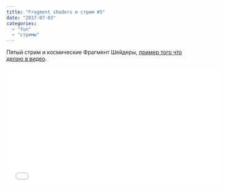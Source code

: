 ```yaml
---
title: "Fragment shaders и стрим #5"
date: "2017-07-03"
categories: 
  - "fun"
  - "стримы"
---
```


Пятый стрим и космические Фрагмент Шейдеры, [пример того что делаю в видео](http://cssing.org.ua/shaders).

<iframe width="560" height="315" src="//www.youtube.com/embed/YEYmYI7ZpQc" frameborder="0" allowfullscreen></iframe>
